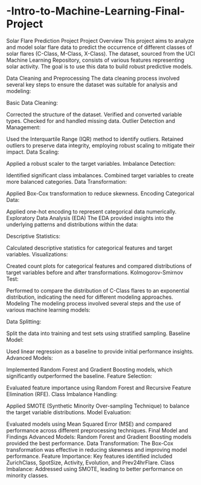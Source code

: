 # -Intro-to-Machine-Learning-Final-Project

Solar Flare Prediction Project
Project Overview
This project aims to analyze and model solar flare data to predict the occurrence of different classes of solar flares (C-Class, M-Class, X-Class). The dataset, sourced from the UCI Machine Learning Repository, consists of various features representing solar activity. The goal is to use this data to build robust predictive models.

Data Cleaning and Preprocessing
The data cleaning process involved several key steps to ensure the dataset was suitable for analysis and modeling:

Basic Data Cleaning:

Corrected the structure of the dataset.
Verified and converted variable types.
Checked for and handled missing data.
Outlier Detection and Management:

Used the Interquartile Range (IQR) method to identify outliers.
Retained outliers to preserve data integrity, employing robust scaling to mitigate their impact.
Data Scaling:

Applied a robust scaler to the target variables.
Imbalance Detection:

Identified significant class imbalances.
Combined target variables to create more balanced categories.
Data Transformation:

Applied Box-Cox transformation to reduce skewness.
Encoding Categorical Data:

Applied one-hot encoding to represent categorical data numerically.
Exploratory Data Analysis (EDA)
The EDA provided insights into the underlying patterns and distributions within the data:

Descriptive Statistics:

Calculated descriptive statistics for categorical features and target variables.
Visualizations:

Created count plots for categorical features and compared distributions of target variables before and after transformations.
Kolmogorov-Smirnov Test:

Performed to compare the distribution of C-Class flares to an exponential distribution, indicating the need for different modeling approaches.
Modeling
The modeling process involved several steps and the use of various machine learning models:

Data Splitting:

Split the data into training and test sets using stratified sampling.
Baseline Model:

Used linear regression as a baseline to provide initial performance insights.
Advanced Models:

Implemented Random Forest and Gradient Boosting models, which significantly outperformed the baseline.
Feature Selection:

Evaluated feature importance using Random Forest and Recursive Feature Elimination (RFE).
Class Imbalance Handling:

Applied SMOTE (Synthetic Minority Over-sampling Technique) to balance the target variable distributions.
Model Evaluation:

Evaluated models using Mean Squared Error (MSE) and compared performance across different preprocessing techniques.
Final Model and Findings
Advanced Models: Random Forest and Gradient Boosting models provided the best performance.
Data Transformation: The Box-Cox transformation was effective in reducing skewness and improving model performance.
Feature Importance: Key features identified included ZurichClass, SpotSize, Activity, Evolution, and Prev24hrFlare.
Class Imbalance: Addressed using SMOTE, leading to better performance on minority classes.
